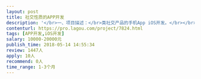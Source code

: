 ```yaml
---                
layout: post       
title: 社交性质的APP开发           
description: '</br>一、项目描述：</br>类社交产品的手机App iOS开发。</br></br>二、主要功能点：</br>主体内容发布，动态发布、评论点赞、上传图片、添加好友、消息通知与推送、登录注册、我的等主要模块。</br></br>三、可参考产品：</br>N/A</br></br>四、人员要求：</br>1、两年以上开发经验，能够独立开发测试打包上线，兼职或全职皆可；</br>2、要求在上海，需要见面谈；</br>3、良好的沟通能力和契约精神。</br>'     
contenturl: https://pro.lagou.com/project/7824.html      
tags: [APP开发,iOS开发]            
salary: 10000-20000元          
publish_time: 2018-05-14 14:55:34         
review: 1447人                   
apply: 10人                   
recommend: 0人                   
time_range: 1-3个月              
---                 
```

